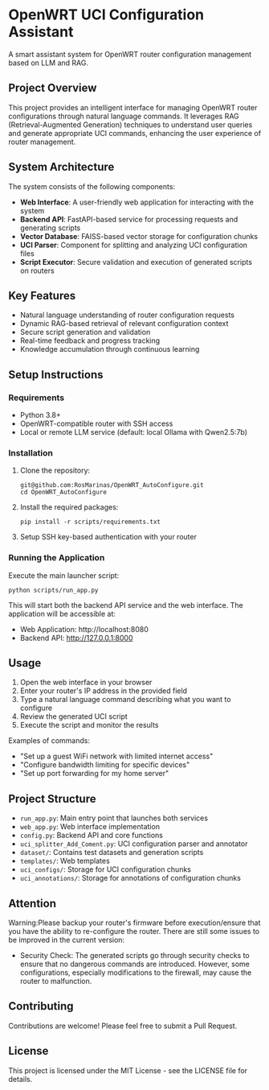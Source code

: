 # OpenWRT UCI Configuration Assistant

A smart assistant system for OpenWRT router configuration management based on LLM and RAG.

## Project Overview

This project provides an intelligent interface for managing OpenWRT router configurations through natural language commands. It leverages RAG (Retrieval-Augmented Generation) techniques to understand user queries and generate appropriate UCI commands, enhancing the user experience of router management.

## System Architecture

The system consists of the following components:

- **Web Interface**: A user-friendly web application for interacting with the system
- **Backend API**: FastAPI-based service for processing requests and generating scripts
- **Vector Database**: FAISS-based vector storage for configuration chunks
- **UCI Parser**: Component for splitting and analyzing UCI configuration files
- **Script Executor**: Secure validation and execution of generated scripts on routers

## Key Features

- Natural language understanding of router configuration requests
- Dynamic RAG-based retrieval of relevant configuration context
- Secure script generation and validation
- Real-time feedback and progress tracking
- Knowledge accumulation through continuous learning

## Setup Instructions

### Requirements

- Python 3.8+
- OpenWRT-compatible router with SSH access
- Local or remote LLM service (default: local Ollama with Qwen2.5:7b)

### Installation

1. Clone the repository:
   ```
   git@github.com:RosMarinas/OpenWRT_AutoConfigure.git
   cd OpenWRT_AutoConfigure
   ```

2. Install the required packages:
   ```
   pip install -r scripts/requirements.txt
   ```

3. Setup SSH key-based authentication with your router
   

### Running the Application

Execute the main launcher script:

```
python scripts/run_app.py
```

This will start both the backend API service and the web interface. The application will be accessible at:
- Web Application: http://localhost:8080
- Backend API: http://127.0.0.1:8000

## Usage

1. Open the web interface in your browser
2. Enter your router's IP address in the provided field
3. Type a natural language command describing what you want to configure
4. Review the generated UCI script
5. Execute the script and monitor the results

Examples of commands:
- "Set up a guest WiFi network with limited internet access"
- "Configure bandwidth limiting for specific devices"
- "Set up port forwarding for my home server"

## Project Structure

- `run_app.py`: Main entry point that launches both services
- `web_app.py`: Web interface implementation
- `config.py`: Backend API and core functions
- `uci_splitter_Add_Coment.py`: UCI configuration parser and annotator
- `dataset/`: Contains test datasets and generation scripts
- `templates/`: Web templates
- `uci_configs/`: Storage for UCI configuration chunks
- `uci_annotations/`: Storage for annotations of configuration chunks

## Attention
Warning:Please backup your router's firmware before execution/ensure that you have the ability to re-configure the router.
There are still some issues to be improved in the current version:
- Security Check: The generated scripts go through security checks to ensure that no dangerous commands are introduced. However, some configurations, especially modifications to the firewall, may cause the router to malfunction.
## Contributing

Contributions are welcome! Please feel free to submit a Pull Request.

## License

This project is licensed under the MIT License - see the LICENSE file for details.
